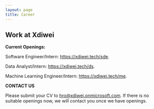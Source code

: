 ```yaml
---
layout: page
title: Career
---
```

<div class="col-lg-12 text-center">
	<h2 class="section-heading text-uppercase">Work at Xdiwei</h2>
</div>


**Current Openings:**

Software Engineer/Intern: <https://xdiwei.tech/sde>.

Data Analyst/Intern: <https://xdiwei.tech/ds>.

Machine Learning Engineer/Intern: <https://xdiwei.tech/me>.


**CONTACT US**

Please submit your CV to hro@xdiwei.onmicrosoft.com. If there is no suitable openings now, we will contact you once we have openings.


